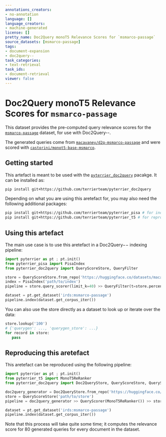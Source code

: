 ```yaml
---
annotations_creators:
- no-annotation
language: []
language_creators:
- machine-generated
license: []
pretty_name: Doc2Query monoT5 Relevance Scores for `msmarco-passage`
source_datasets: [msmarco-passage]
tags:
- document-expansion
- doc2query--
task_categories:
- text-retrieval
task_ids:
- document-retrieval
viewer: false
---
```


# Doc2Query monoT5 Relevance Scores for `msmarco-passage`

This dataset provides the pre-computed query relevance scores for the [`msmarco-passage`](https://ir-datasets.com/msmarco-passage) dataset,
for use with Doc2Query--.

The generated queries come from [`macavaney/d2q-msmarco-passage`](https://huggingface.co/datasets/macavaney/d2q-msmarco-passage) and
were scored with [`castorini/monot5-base-msmarco`](https://huggingface.co/castorini/monot5-base-msmarco).

## Getting started

This artefact is meant to be used with the [`pyterrier_doc2query`](https://github.com/terrierteam/pyterrier_doc2query) pacakge. It can
be installed as:

```bash
pip install git+https://github.com/terrierteam/pyterrier_doc2query
```

Depending on what you are using this aretefact for, you may also need the following additional packages:

```bash
pip install git+https://github.com/terrierteam/pyterrier_pisa # for indexing / retrieval
pip install git+https://github.com/terrierteam/pyterrier_t5 # for reproducing this aretefact
```

## Using this artefact

The main use case is to use this aretefact in a Doc2Query&minus;&minus; indexing pipeline:

```python
import pyterrier as pt ; pt.init()
from pyterrier_pisa import PisaIndex
from pyterrier_doc2query import QueryScoreStore, QueryFilter

store = QueryScoreStore.from_repo('https://huggingface.co/datasets/macavaney/d2q-msmarco-passage-scores-monot5')
index = PisaIndex('path/to/index')
pipeline = store.query_scorer(limit_k=40) >> QueryFilter(t=store.percentile(70)) >> index

dataset = pt.get_dataset('irds:msmarco-passage')
pipeline.index(dataset.get_corpus_iter())
```

You can also use the store directly as a dataset to look up or iterate over the data:

```python
store.lookup('100')
# {'querygen': ..., 'querygen_store': ...}
for record in store:
   pass
```

## Reproducing this aretefact

This aretefact can be reproduced using the following pipeline:

```python
import pyterrier as pt ; pt.init()
from pyterrier_t5 import MonoT5ReRanker
from pyterrier_doc2query import Doc2QueryStore, QueryScoreStore, QueryScorer

doc2query_generator = Doc2QueryStore.from_repo('https://huggingface.co/datasets/macavaney/d2q-msmarco-passage').generator()
store = QueryScoreStore('path/to/store')
pipeline = doc2query_generator >> QueryScorer(MonoT5ReRanker()) >> store

dataset = pt.get_dataset('irds:msmarco-passage')
pipeline.index(dataset.get_corpus_iter())
```

Note that this process will take quite some time; it computes the relevance score for 80 generated queries
for every document in the dataset.
